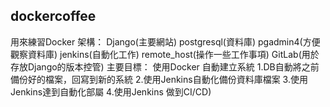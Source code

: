 ## dockercoffee

用來練習Docker
架構：
Django(主要網站)
postgresql(資料庫)
pgadmin4(方便觀察資料庫)
jenkins(自動化工作)
remote_host(操作一些工作事項)
GitLab(用於存放Django的版本控管)
主要目標：
使用Docker 自動建立系統
1.DB自動將之前備份好的檔案，回寫到新的系統
2.使用Jenkins自動化備份資料庫檔案
3.使用Jenkins達到自動化部屬
4.使用Jenkins 做到CI/CD)
